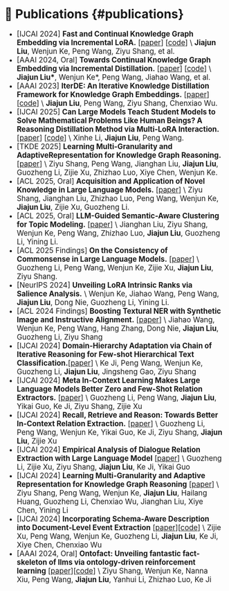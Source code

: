 # 📝 Publications {#publications}

<div class='paper-box-text' style="font-size: larger;" markdown="1">

- [IJCAI 2024] **Fast and Continual Knowledge Graph Embedding via Incremental LoRA.** [[paper](https://arxiv.org/pdf/2407.05705)]
  [[code](https://github.com/seukgcode/FastKGE)] \\
  **Jiajun Liu**, Wenjun Ke, Peng Wang, Ziyu Shang, et al.
- [AAAI 2024, Oral] **Towards Continual Knowledge Graph Embedding via Incremental Distillation.** [[paper](https://ojs.aaai.org/index.php/AAAI/article/view/28722)]
  [[code](https://github.com/seukgcode/IncDE)] \\
  **Jiajun Liu\***, Wenjun Ke*, Peng Wang, Jiahao Wang, et al.
- [AAAI 2023] **IterDE: An Iterative Knowledge Distillation Framework for Knowledge Graph Embeddings.** [[paper](https://ojs.aaai.org/index.php/AAAI/article/view/25570)]
  [[code](https://github.com/seukgcode/IterDE)] \\
  **Jiajun Liu**, Peng Wang, Ziyu Shang, Chenxiao Wu.
- [IJCAI 2025] **Can Large Models Teach Student Models to Solve Mathematical Problems Like Human Beings? A Reasoning Distillation Method via Multi-LoRA Interaction.** [[paper](https://arxiv.org/abs/2508.13037)]
  [[code](https://github.com/Xinhe-Li/LoRID)] \\
  Xinhe Li, **Jiajun Liu**, Peng Wang.
- [TKDE 2025] **Learning Multi-Granularity and AdaptiveRepresentation for Knowledge Graph Reasoning.** [[paper](https://ieeexplore.ieee.org/document/11037276)] \\
  Ziyu Shang, Peng Wang, Jianghan Liu, **Jiajun Liu**, Guozheng Li, Zijie Xu, Zhizhao Luo, Xiye Chen, Wenjun Ke.
- [ACL 2025, Oral] **Acquisition and Application of Novel Knowledge in Large Language Models.** [[paper](https://aclanthology.org/2025.acl-long.898/)] \\
  Ziyu Shang, Jianghan Liu, Zhizhao Luo, Peng Wang, Wenjun Ke, **Jiajun Liu**, Zijie Xu, Guozheng Li.
- [ACL 2025, Oral] **LLM-Guided Semantic-Aware Clustering for Topic Modeling.** [[paper](https://aclanthology.org/2025.acl-long.902/)] \\
  Jianghan Liu, Ziyu Shang, Wenjun Ke, Peng Wang, Zhizhao Luo, **Jiajun Liu**, Guozheng Li, Yining Li.
- [ACL 2025 Findings] **On the Consistency of Commonsense in Large Language Models.** [[paper](https://aclanthology.org/2025.findings-acl.834/)] \\
  Guozheng Li, Peng Wang, Wenjun Ke, Zijie Xu, **Jiajun Liu**, Ziyu Shang.
- [NeurIPS 2024] **Unveiling LoRA Intrinsic Ranks via Salience Analysis.** \\
  Wenjun Ke, Jiahao Wang, Peng Wang, **Jiajun Liu**, Dong Nie, Guozheng Li, Yining Li.
- [ACL 2024 Findings] **Boosting Textural NER with Synthetic Image and Instructive Alignment.** [[paper](https://aclanthology.org/2024.findings-acl.74.pdf)] \\
  Jiahao Wang, Wenjun Ke, Peng Wang, Hang Zhang, Dong Nie, **Jiajun Liu**, Guozheng Li, Ziyu Shang
- [IJCAI 2024] **Domain-Hierarchy Adaptation via Chain of Iterative Reasoning for Few-shot Hierarchical Text Classification.**[[paper](https://www.ijcai.org/proceedings/2024/0698.pdf)] \\
  Ke Ji, Peng Wang, Wenjun Ke, Guozheng Li, **Jiajun Liu**, Jingsheng Gao, Ziyu Shang
- [IJCAI 2024] **Meta In-Context Learning Makes Large Language Models Better Zero and Few-Shot Relation Extractors.** [[paper](https://www.ijcai.org/proceedings/2024/0702.pdf)] \\
  Guozheng Li, Peng Wang, **Jiajun Liu**, Yikai Guo, Ke Ji, Ziyu Shang, Zijie Xu
- [IJCAI 2024] **Recall, Retrieve and Reason: Towards Better In-Context Relation Extraction.** [[paper](https://www.ijcai.org/proceedings/2024/0704.pdf)] \\
  Guozheng Li, Peng Wang, Wenjun Ke, Yikai Guo, Ke Ji, Ziyu Shang, **Jiajun Liu**, Zijie Xu
- [IJCAI 2024] **Empirical Analysis of Dialogue Relation Extraction with Large Language Model** [[paper](https://www.ijcai.org/proceedings/2024/0703.pdf)] \\
  Guozheng Li, Zijie Xu, Ziyu Shang, **Jiajun Liu**, Ke Ji, Yikai Guo
- [IJCAI 2024] **Learning Multi-Granularity and Adaptive Representation for Knowledge Graph Reasoning** [[paper](https://www.ijcai.org/proceedings/2024/0258.pdf)] \\
  Ziyu Shang, Peng Wang, Wenjun Ke, **Jiajun Liu**, Hailang Huang, Guozheng Li, Chenxiao Wu, Jianghan Liu, Xiye Chen, Yining Li
- [IJCAI 2024] **Incorporating Schema-Aware Description into Document-Level Event Extraction** [[paper](https://www.ijcai.org/proceedings/2024/0729.pdf)][[code](https://github.com/TheoryRhapsody/SEELE)] \\
  Zijie Xu, Peng Wang, Wenjun Ke, Guozheng Li, **Jiajun Liu**, Ke Ji, Xiye Chen, Chenxiao Wu
- [AAAI 2024, Oral] **Ontofact: Unveiling fantastic fact-skeleton of llms via ontology-driven reinforcement learning** [[paper](https://ojs.aaai.org/index.php/AAAI/article/view/29859)][[code](https://github.com/seukgcode/OntoFact)] \\
  Ziyu Shang, Wenjun Ke, Nanna Xiu, Peng Wang, **Jiajun Liu**, Yanhui Li, Zhizhao Luo, Ke Ji
</div>
